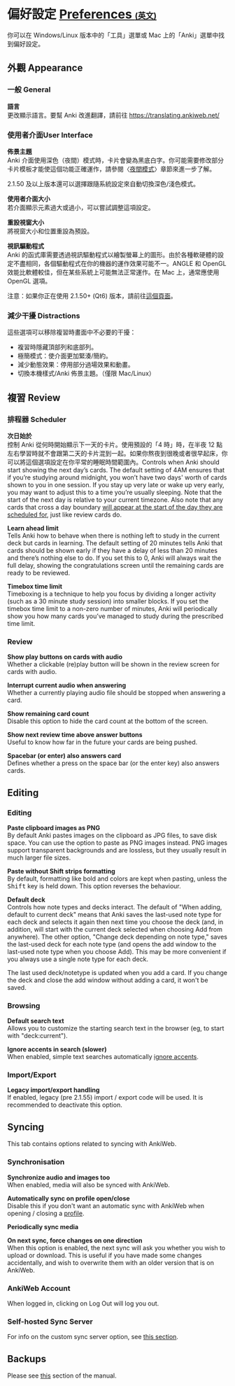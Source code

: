 # 偏好設定 [Preferences <span style="font-size:18px;">(英文)</span>](https://docs.ankiweb.net/preferences.html)

<!-- toc -->

你可以在 Windows/Linux 版本中的「工具」選單或 Mac 上的「Anki」選單中找到偏好設定。

## 外觀 Appearance

### 一般 General

**語言**\
更改顯示語言。要幫 Anki 改進翻譯，請前往 <https://translating.ankiweb.net/>

### 使用者介面User Interface

**佈景主題**\
Anki 介面使用深色（夜間）模式時，卡片會變為黑底白字。你可能需要修改部分卡片模板才能使這個功能正確運作，請參閱〈[夜間模式](templates/styling.md#夜間模式-night-mode)〉章節來進一步了解。

2.1.50 及以上版本還可以選擇跟隨系統設定來自動切換深色/淺色模式。

**使用者介面大小**\
若介面顯示元素過大或過小，可以嘗試調整這項設定。

**重設視窗大小**\
將視窗大小和位置重設為預設。

**視訊驅動程式**\
Anki 的函式庫需要透過視訊驅動程式以繪製螢幕上的圖形。由於各種軟硬體的設定不盡相同，各個驅動程式在你的機器的運作效果可能不一。ANGLE 和 OpenGL 效能比軟體較佳，但在某些系統上可能無法正常運作。在 Mac 上，通常應使用 OpenGL 選項。

注意：如果你正在使用 2.1.50+ (Qt6) 版本，請前往[這個頁面](./platform/windows/display-issues.md#qt6)。

### 減少干擾 Distractions

這些選項可以移除複習時畫面中不必要的干擾：

- 複習時隱藏頂部列和底部列。
- 極簡模式：使介面更加緊湊/簡約。
- 減少動態效果：停用部分過場效果和動畫。
- 切換本機樣式/Anki 佈景主題。（僅限 Mac/Linux）

## 複習 Review

### 排程器 Scheduler

**次日始於**\
控制 Anki 從何時開始顯示下一天的卡片。使用預設的「4 時」時，在半夜 12 點左右學習時就不會跟第二天的卡片混到一起。如果你熬夜到很晚或者很早起床，你可以將這個選項設定在你平常的睡眠時間範圍內。Controls when Anki should start showing the next day’s cards. The default
setting of 4AM ensures that if you’re studying around midnight, you won’t have
two days' worth of cards shown to you in one session. If you stay up very late
or wake up very early, you may want to adjust this to a time you’re usually
sleeping. Note that the start of the next day is relative to your current timezone.
Also note that any cards that cross a day boundary [will appear at the start of
the day they are scheduled for](./deck-options.md#day-boundaries), just like review cards do.

**Learn ahead limit**\
Tells Anki how to behave when there is nothing left to study in the current deck
but cards in learning. The default setting of 20 minutes tells Anki that cards
should be shown early if they have a delay of less than 20 minutes and there’s
nothing else to do. If you set this to 0, Anki will always wait the full delay,
showing the congratulations screen until the remaining cards are ready to be
reviewed.

**Timebox time limit**\
Timeboxing is a technique to help you focus by dividing a longer activity (such
as a 30 minute study session) into smaller blocks. If you set the timebox time
limit to a non-zero number of minutes, Anki will periodically show you how many
cards you’ve managed to study during the prescribed time limit.

### Review

**Show play buttons on cards with audio**\
Whether a clickable (re)play button will be shown in the review screen
for cards with audio.

**Interrupt current audio when answering**\
Whether a currently playing audio file should be stopped when answering
a card.

**Show remaining card count**\
Disable this option to hide the card count at the bottom of the screen.

**Show next review time above answer buttons**\
Useful to know how far in the future your cards are being pushed.

**Spacebar (or enter) also answers card**\
Defines whether a press on the space bar (or the enter key) also answers cards.

## Editing

### Editing

**Paste clipboard images as PNG**\
By default Anki pastes images on the clipboard as JPG files, to save disk space.
You can use the option to paste as PNG images instead. PNG images support
transparent backgrounds and are lossless, but they usually result in much larger
file sizes.

**Paste without Shift strips formatting**\
By default, formatting like bold and colors are kept when pasting,
unless the <kbd>Shift</kbd> key is held down. This option reverses the behaviour.

**Default deck**\
Controls how note types and decks interact. The default of "When adding, default
to current deck" means that Anki saves the last-used note type for each deck and
selects it again then next time you choose the deck (and, in addition, will
start with the current deck selected when choosing Add from anywhere). The other
option, "Change deck depending on note type," saves the last-used deck for each
note type (and opens the add window to the last-used note type when you choose
Add). This may be more convenient if you always use a single note type for each
deck.

The last used deck/notetype is updated when you add a card. If you change the deck
and close the add window without adding a card, it won't be saved.

### Browsing

**Default search text**\
Allows you to customize the starting search text in the browser (eg, to start
with "deck:current").

**Ignore accents in search (slower)**\
When enabled, simple text searches automatically [ignore accents](./searching.md#ignoring-accentscombining-characters).

### Import/Export

**Legacy import/export handling**\
If enabled, legacy (pre 2.1.55) import / export code will be used. It is recommended to deactivate this option.

## Syncing

This tab contains options related to syncing with AnkiWeb.

### Synchronisation

**Synchronize audio and images too**\
When enabled, media will also be synced with AnkiWeb.

**Automatically sync on profile open/close**\
Disable this if you don't want an automatic sync with AnkiWeb when opening / closing a [profile](./profiles.md).

**Periodically sync media**

**On next sync, force changes on one direction**\
When this option is enabled, the next sync will
ask you whether you wish to upload or download. This is useful if
you have made some changes accidentally, and wish to overwrite them
with an older version that is on AnkiWeb.

### AnkiWeb Account

When logged in, clicking on Log Out will log you out.

### Self-hosted Sync Server

For info on the custom sync server option, see [this section](./sync-server.md).

## Backups

Please see [this](backups.md#automatic-backups) section of the manual.
